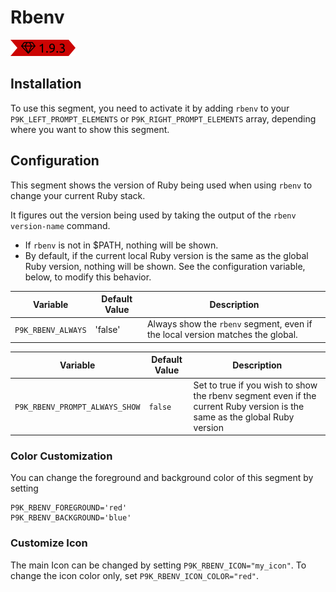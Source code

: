 # Rbenv

![](segment.png)

## Installation

To use this segment, you need to activate it by adding `rbenv` to your
`P9K_LEFT_PROMPT_ELEMENTS` or `P9K_RIGHT_PROMPT_ELEMENTS` array, depending
where you want to show this segment.

## Configuration

This segment shows the version of Ruby being used when using `rbenv` to change your current Ruby stack.

It figures out the version being used by taking the output of the `rbenv version-name` command.

* If `rbenv` is not in $PATH, nothing will be shown.
* By default, if the current local Ruby version is the same as the global Ruby version, nothing will be shown. See the configuration variable, below, to modify this behavior.

Variable | Default Value | Description |
|----------|---------------|-------------|
|`P9K_RBENV_ALWAYS`|'false'|Always show the `rbenv` segment, even if the local version matches the global.|

| Variable | Default Value | Description |
|----------|---------------|-------------|
|`P9K_RBENV_PROMPT_ALWAYS_SHOW`|`false`|Set to true if you wish to show the rbenv segment even if the current Ruby version is the same as the global Ruby version|

### Color Customization

You can change the foreground and background color of this segment by setting
```
P9K_RBENV_FOREGROUND='red'
P9K_RBENV_BACKGROUND='blue'
```

### Customize Icon

The main Icon can be changed by setting `P9K_RBENV_ICON="my_icon"`. To change the
icon color only, set `P9K_RBENV_ICON_COLOR="red"`.